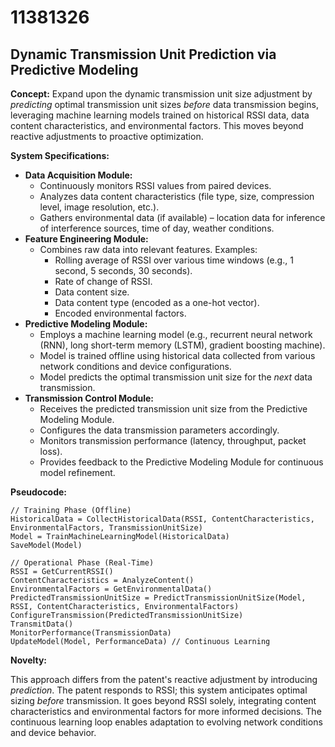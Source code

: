 # 11381326

## Dynamic Transmission Unit Prediction via Predictive Modeling

**Concept:** Expand upon the dynamic transmission unit size adjustment by *predicting* optimal transmission unit sizes *before* data transmission begins, leveraging machine learning models trained on historical RSSI data, data content characteristics, and environmental factors. This moves beyond reactive adjustments to proactive optimization.

**System Specifications:**

*   **Data Acquisition Module:**
    *   Continuously monitors RSSI values from paired devices.
    *   Analyzes data content characteristics (file type, size, compression level, image resolution, etc.).
    *   Gathers environmental data (if available) – location data for inference of interference sources, time of day, weather conditions.
*   **Feature Engineering Module:**
    *   Combines raw data into relevant features. Examples:
        *   Rolling average of RSSI over various time windows (e.g., 1 second, 5 seconds, 30 seconds).
        *   Rate of change of RSSI.
        *   Data content size.
        *   Data content type (encoded as a one-hot vector).
        *   Encoded environmental factors.
*   **Predictive Modeling Module:**
    *   Employs a machine learning model (e.g., recurrent neural network (RNN), long short-term memory (LSTM), gradient boosting machine).
    *   Model is trained offline using historical data collected from various network conditions and device configurations.
    *   Model predicts the optimal transmission unit size for the *next* data transmission.
*   **Transmission Control Module:**
    *   Receives the predicted transmission unit size from the Predictive Modeling Module.
    *   Configures the data transmission parameters accordingly.
    *   Monitors transmission performance (latency, throughput, packet loss).
    *   Provides feedback to the Predictive Modeling Module for continuous model refinement.

**Pseudocode:**

```
// Training Phase (Offline)
HistoricalData = CollectHistoricalData(RSSI, ContentCharacteristics, EnvironmentalFactors, TransmissionUnitSize)
Model = TrainMachineLearningModel(HistoricalData)
SaveModel(Model)

// Operational Phase (Real-Time)
RSSI = GetCurrentRSSI()
ContentCharacteristics = AnalyzeContent()
EnvironmentalFactors = GetEnvironmentalData()
PredictedTransmissionUnitSize = PredictTransmissionUnitSize(Model, RSSI, ContentCharacteristics, EnvironmentalFactors)
ConfigureTransmission(PredictedTransmissionUnitSize)
TransmitData()
MonitorPerformance(TransmissionData)
UpdateModel(Model, PerformanceData) // Continuous Learning
```

**Novelty:**

This approach differs from the patent's reactive adjustment by introducing *prediction*.  The patent responds to RSSI; this system anticipates optimal sizing *before* transmission. It goes beyond RSSI solely, integrating content characteristics and environmental factors for more informed decisions. The continuous learning loop enables adaptation to evolving network conditions and device behavior.